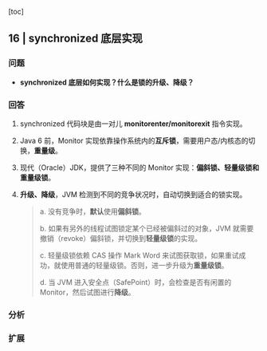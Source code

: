 [toc]

## 16 | synchronized 底层实现

### 问题

-   **synchronized 底层如何实现？什么是锁的升级、降级？**

### 回答

1.  synchronized 代码块是由一对儿 **monitorenter/monitorexit** 指令实现。

2.  Java 6 前，Monitor 实现依靠操作系统内的**互斥锁**，需要用户态/内核态的切换，**重量级**。

3.  现代（Oracle）JDK，提供了三种不同的 Monitor 实现：**偏斜锁、轻量级锁和重量级锁**。

4.  **升级、降级**，JVM 检测到不同的竞争状况时，自动切换到适合的锁实现。

    >   a. 没有竞争时，**默认**使用**偏斜锁**。
    >
    >   b. 如果有另外的线程试图锁定某个已经被偏斜过的对象，JVM 就需要撤销（revoke）偏斜锁，并切换到**轻量级锁**的实现。
    >
    >   c. 轻量级锁依赖 CAS 操作 Mark Word 来试图获取锁，如果重试成功，就使用普通的轻量级锁。否则，进一步升级为**重量级锁**。
    >
    >   
    >
    >   d. 当 JVM 进入安全点（SafePoint）时，会检查是否有闲置的 Monitor，然后试图进行**降级**。 

### 分析

### 扩展

